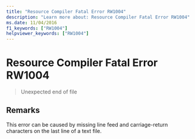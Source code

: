 ```yaml
---
title: "Resource Compiler Fatal Error RW1004"
description: "Learn more about: Resource Compiler Fatal Error RW1004"
ms.date: 11/04/2016
f1_keywords: ["RW1004"]
helpviewer_keywords: ["RW1004"]
---
```

# Resource Compiler Fatal Error RW1004

> Unexpected end of file

## Remarks

This error can be caused by missing line feed and carriage-return characters on the last line of a text file.
